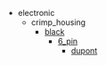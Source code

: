* electronic
  * crimp_housing
    * [black](electronic/crimp_housing/black)
      * [6_pin](electronic/crimp_housing/black/6_pin)
        * [dupont](dupont)
